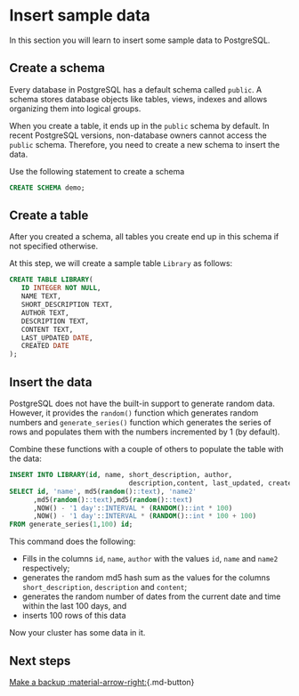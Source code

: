 # Insert sample data

In this section you will learn to insert some sample data to PostgreSQL.

## Create a schema

Every database in PostgreSQL has a default schema called `public`. A schema stores database objects like tables, views, indexes and allows organizing them into logical groups. 

When you create a table, it ends up in the `public` schema by default. In recent PostgreSQL versions, non-database owners cannot access the `public` schema. Therefore, you need to create a new schema to insert the data.

Use the following statement to create a schema

```sql
CREATE SCHEMA demo;
```

## Create a table

After you created a schema, all tables you create end up in this schema if not specified otherwise.

At this step, we will create a sample table `Library` as follows:

```sql
CREATE TABLE LIBRARY(
   ID INTEGER NOT NULL,
   NAME TEXT,
   SHORT_DESCRIPTION TEXT,
   AUTHOR TEXT,
   DESCRIPTION TEXT,
   CONTENT TEXT,
   LAST_UPDATED DATE,
   CREATED DATE
);
```

## Insert the data

PostgreSQL does not have the built-in support to generate random data. However, it provides the `random()` function which generates random numbers and `generate_series()` function which generates the series of rows and populates them with the numbers incremented by 1 (by default).

Combine these functions with a couple of others to populate the table with the data:

```sql
INSERT INTO LIBRARY(id, name, short_description, author,
                              description,content, last_updated, created)
SELECT id, 'name', md5(random()::text), 'name2'
      ,md5(random()::text),md5(random()::text)
      ,NOW() - '1 day'::INTERVAL * (RANDOM()::int * 100)
      ,NOW() - '1 day'::INTERVAL * (RANDOM()::int * 100 + 100)
FROM generate_series(1,100) id;
```

This command does the following:

* Fills in the columns `id`, `name`, `author` with the values `id`, `name` and `name2` respectively;
* generates the random md5 hash sum as the values for the columns `short_description`, `description` and `content`;
* generates the random number of dates from the current date and time within the last 100 days, and
* inserts 100 rows of this data

Now your cluster has some data in it.

## Next steps

[Make a backup :material-arrow-right:](backup-tutorial.md){.md-button}
